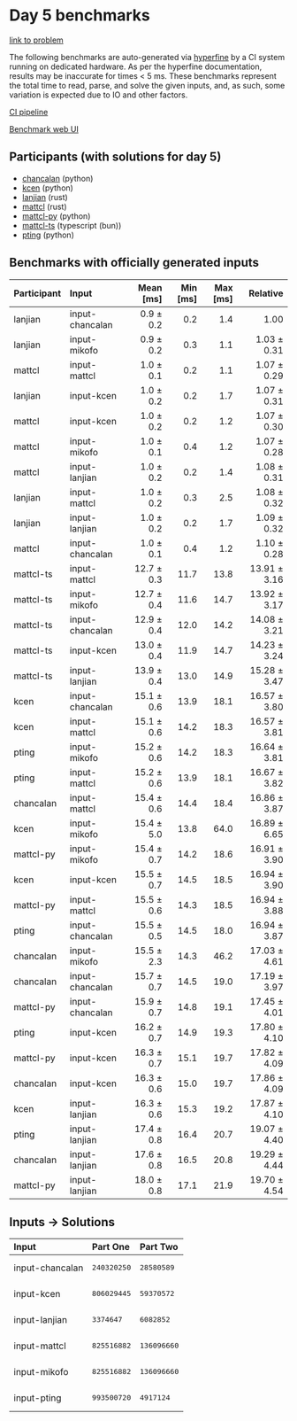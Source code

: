 # Day 5 benchmarks

[link to problem](https://adventofcode.com/2023/day/5)

The following benchmarks are auto-generated via
[hyperfine](https://github.com/sharkdp/hyperfine) by a CI system running on
dedicated hardware. As per the hyperfine documentation, results may be
inaccurate for times < 5 ms. These benchmarks represent the total time to read,
parse, and solve the given inputs, and, as such, some variation is expected due
to IO and other factors.

[CI pipeline](http://ci.papercode.net:8080/teams/main/pipelines/aoc2023)

[Benchmark web UI](https://aoc.ancalagon.black)


## Participants (with solutions for day 5)

- [chancalan](https://github.com/chancalan/aoc2023) (python)
- [kcen](https://github.com/kcen/aoc2023) (python)
- [lanjian](https://github.com/lanjian/aoc-2023) (rust)
- [mattcl](https://github.com/mattcl/aoc2023) (rust)
- [mattcl-py](https://github.com/mattcl/aoc2023-py) (python)
- [mattcl-ts](https://github.com/mattcl/aoc2023-js) (typescript (bun))
- [pting](https://github.com/pting/aoc2023) (python)


## Benchmarks with officially generated inputs

| Participant | Input | Mean [ms] | Min [ms] | Max [ms] | Relative |
|:---|:---|---:|---:|---:|---:|
| lanjian | input-chancalan | 0.9 ± 0.2 | 0.2 | 1.4 | 1.00 |
| lanjian | input-mikofo | 0.9 ± 0.2 | 0.3 | 1.1 | 1.03 ± 0.31 |
| mattcl | input-mattcl | 1.0 ± 0.1 | 0.2 | 1.1 | 1.07 ± 0.29 |
| lanjian | input-kcen | 1.0 ± 0.2 | 0.2 | 1.7 | 1.07 ± 0.31 |
| mattcl | input-kcen | 1.0 ± 0.2 | 0.2 | 1.2 | 1.07 ± 0.30 |
| mattcl | input-mikofo | 1.0 ± 0.1 | 0.4 | 1.2 | 1.07 ± 0.28 |
| mattcl | input-lanjian | 1.0 ± 0.2 | 0.2 | 1.4 | 1.08 ± 0.31 |
| lanjian | input-mattcl | 1.0 ± 0.2 | 0.3 | 2.5 | 1.08 ± 0.32 |
| lanjian | input-lanjian | 1.0 ± 0.2 | 0.2 | 1.7 | 1.09 ± 0.32 |
| mattcl | input-chancalan | 1.0 ± 0.1 | 0.4 | 1.2 | 1.10 ± 0.28 |
| mattcl-ts | input-mattcl | 12.7 ± 0.3 | 11.7 | 13.8 | 13.91 ± 3.16 |
| mattcl-ts | input-mikofo | 12.7 ± 0.4 | 11.6 | 14.7 | 13.92 ± 3.17 |
| mattcl-ts | input-chancalan | 12.9 ± 0.4 | 12.0 | 14.2 | 14.08 ± 3.21 |
| mattcl-ts | input-kcen | 13.0 ± 0.4 | 11.9 | 14.7 | 14.23 ± 3.24 |
| mattcl-ts | input-lanjian | 13.9 ± 0.4 | 13.0 | 14.9 | 15.28 ± 3.47 |
| kcen | input-chancalan | 15.1 ± 0.6 | 13.9 | 18.1 | 16.57 ± 3.80 |
| kcen | input-mattcl | 15.1 ± 0.6 | 14.2 | 18.3 | 16.57 ± 3.81 |
| pting | input-mikofo | 15.2 ± 0.6 | 14.2 | 18.3 | 16.64 ± 3.81 |
| pting | input-mattcl | 15.2 ± 0.6 | 13.9 | 18.1 | 16.67 ± 3.82 |
| chancalan | input-mattcl | 15.4 ± 0.6 | 14.4 | 18.4 | 16.86 ± 3.87 |
| kcen | input-mikofo | 15.4 ± 5.0 | 13.8 | 64.0 | 16.89 ± 6.65 |
| mattcl-py | input-mikofo | 15.4 ± 0.7 | 14.2 | 18.6 | 16.91 ± 3.90 |
| kcen | input-kcen | 15.5 ± 0.7 | 14.5 | 18.5 | 16.94 ± 3.90 |
| mattcl-py | input-mattcl | 15.5 ± 0.6 | 14.3 | 18.5 | 16.94 ± 3.88 |
| pting | input-chancalan | 15.5 ± 0.5 | 14.5 | 18.0 | 16.94 ± 3.87 |
| chancalan | input-mikofo | 15.5 ± 2.3 | 14.3 | 46.2 | 17.03 ± 4.61 |
| chancalan | input-chancalan | 15.7 ± 0.7 | 14.5 | 19.0 | 17.19 ± 3.97 |
| mattcl-py | input-chancalan | 15.9 ± 0.7 | 14.8 | 19.1 | 17.45 ± 4.01 |
| pting | input-kcen | 16.2 ± 0.7 | 14.9 | 19.3 | 17.80 ± 4.10 |
| mattcl-py | input-kcen | 16.3 ± 0.7 | 15.1 | 19.7 | 17.82 ± 4.09 |
| chancalan | input-kcen | 16.3 ± 0.6 | 15.0 | 19.7 | 17.86 ± 4.09 |
| kcen | input-lanjian | 16.3 ± 0.6 | 15.3 | 19.2 | 17.87 ± 4.10 |
| pting | input-lanjian | 17.4 ± 0.8 | 16.4 | 20.7 | 19.07 ± 4.40 |
| chancalan | input-lanjian | 17.6 ± 0.8 | 16.5 | 20.8 | 19.29 ± 4.44 |
| mattcl-py | input-lanjian | 18.0 ± 0.8 | 17.1 | 21.9 | 19.70 ± 4.54 |


## Inputs -> Solutions

| Input | Part One | Part Two |
|:---|:---|:---|
|input-chancalan|<pre>240320250</pre>|<pre>28580589</pre>|
|input-kcen|<pre>806029445</pre>|<pre>59370572</pre>|
|input-lanjian|<pre>3374647</pre>|<pre>6082852</pre>|
|input-mattcl|<pre>825516882</pre>|<pre>136096660</pre>|
|input-mikofo|<pre>825516882</pre>|<pre>136096660</pre>|
|input-pting|<pre>993500720</pre>|<pre>4917124</pre>|